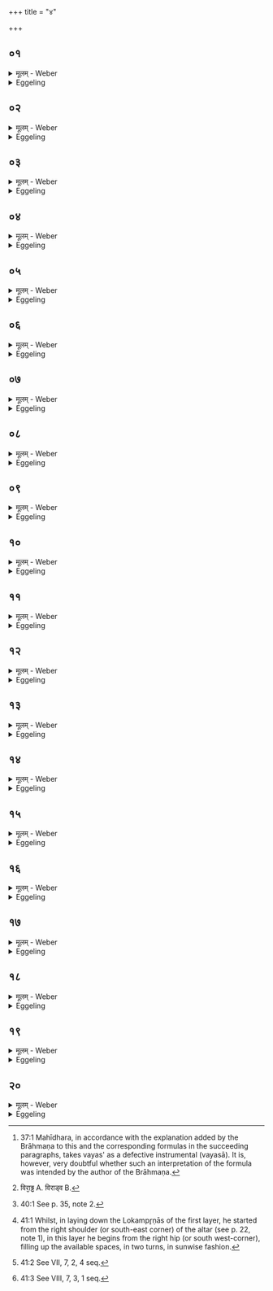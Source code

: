 +++
title = "४"

+++

##  ०१
<details><summary>मूलम् - Weber</summary>

बस्तो व᳘य इ᳘ति बस्तं व᳘यसाप्नोद्विवलं छ᳘न्द इत्ये᳘कपदा वै᳘ विवलं छ᳘न्द ए᳘कपदा ह भूॗत्वाजा उ᳘च्चक्रमुः॥
</details>

<details><summary>Eggeling</summary>

1. 'The he-goat is vigour [^egg_92],'--the he-goat he overtook by his vigour;--'gapless the metre,'--

[^egg_92]: 37:1 Mahīdhara, in accordance with the explanation added by the Brāhmaṇa to this and the corresponding formulas in the succeeding paragraphs, takes vayas' as a defective instrumental (vayasā). It is, however, very doubtful whether such an interpretation of the formula was intended by the author of the Brāhmaṇa.

the gapless metre, doubtless, is the Ekapadā: in the form of Ekapadā (metre) the goats indeed went forth (from Prajāpati).
</details>

##  ०२
<details><summary>मूलम् - Weber</summary>

वृ᳘ष्णिर्व᳘य इ᳘ति॥  
वृ᳘ष्णिं व᳘यसाप्नोद्विशालं छन्द इ᳘ति द्वि᳘पदा वै᳘ विशालं च᳘न्दो द्वि᳘पदा ह भूत्वा᳘वय उ᳘च्चक्रमुः॥
</details>

<details><summary>Eggeling</summary>

2. 'The ram is vigour,'--the ram he overtook by his vigour;--'ample the metre,'--the ample metre, doubtless, is the Dvipadā: in the form of the Dvipadā the sheep indeed went forth.
</details>

##  ०३
<details><summary>मूलम् - Weber</summary>

पु᳘रुषो व᳘य इ᳘ति॥  
पु᳘रुषं व᳘यसाप्नोत्तन्द्रं छ᳘न्द इ᳘ति पङ्क्तिर्वै᳘ तन्द्रं छ᳘न्दः पङ्क्ति᳘र्ह भूत्वा पु᳘रुषा उ᳘च्चक्रमुः॥
</details>

<details><summary>Eggeling</summary>

3. 'Man is vigour,'--the man he overtook by his vigour;--'slow the metre,'--the slow metre, doubtless, is the Paṅkti: in the form of the Paṅkti the men indeed went forth.
</details>

##  ०४
<details><summary>मूलम् - Weber</summary>

व्याघ्रो व᳘य इ᳘ति॥  
व्याघ्रं व᳘यसाप्नोद᳘नाधृष्टं छ᳘न्द इ᳘ति विराड्वा [^wbr_1] अ᳘नाधृष्टं छन्दो᳘ ऽन्नं वै᳘ विराड᳘न्नम᳘नाधृष्टं विरा᳘डृ भूत्वा᳘ व्याघ्रा उ᳘च्चक्रमुः॥  

[^wbr_1]: विरा᳘ढ्ढ A. विराड्व B.
</details>

<details><summary>Eggeling</summary>

4. 'The tiger is vigour,'--the tiger he overtook by his vigour;--'unassailable the metre,'--the unassailable metre, doubtless, is the Virāj, for the Virāj is food, and food is unassailable; in the form of the Virāj the tigers indeed went forth.
</details>

##  ०५
<details><summary>मूलम् - Weber</summary>

सिंहो व᳘य इ᳘ति॥  
सिंहं व᳘यसाप्नोच्छदिश्छ᳘न्द इत्य᳘तिछन्दा वै᳘ छदिश्छ᳘न्दः सा हि स᳘र्वाणि छ᳘न्दांसि छाद᳘यत्य᳘तिछन्दा ह भूत्वा᳘ सिंहा उ᳘च्चक्रमुरथा᳘तो नि᳘रुक्तानेव᳘ पशून्नि᳘रुक्तानि छ᳘न्दांस्यु᳘पदधाति॥
</details>

<details><summary>Eggeling</summary>

5. 'The lion is vigour,'--the lion he overtook by his vigour;--'the covering the metre,'--the covering metre, doubtless, is the Aticchandas, for that covers (includes) all metres: in the form of the Aticchandas the lions indeed went forth. And so he places undefined metres along with defined beasts.
</details>

##  ०६
<details><summary>मूलम् - Weber</summary>

पष्ठवाड्व᳘य इ᳘ति॥  
पष्ठवा᳘हं व᳘यसाप्नोद्बृहती छ᳘न्द इ᳘ति बृहती᳘ ह भूत्वा᳘ पष्ठवा᳘ह उ᳘च्चक्रमुः॥
</details>

<details><summary>Eggeling</summary>

6. 'The ox is vigour,'--the ox he overtook by his vigour;--'the Br̥hatī the metre,'--in the form of the Br̥hatī the oxen indeed went forth.
</details>

##  ०७
<details><summary>मूलम् - Weber</summary>

उक्षा व᳘य इ᳘ति॥  
उक्षा᳘णं व᳘यसाप्नोत्ककुप्छ᳘न्द इ᳘ति ककु᳘ब्भ भूॗत्वोक्षा᳘ण उ᳘च्चक्रमुः॥
</details>

<details><summary>Eggeling</summary>

7. 'The bull is vigour,'--the bull he overtook by his vigour;--'the Kakubh the metre,'--in the form of the Kakubh the bulls indeed went forth.
</details>

##  ०८
<details><summary>मूलम् - Weber</summary>

ऋषभो व᳘य इ᳘ति॥  
ऋषभं व᳘यसाप्नोत्सतो᳘बृहती छ᳘न्द इ᳘ति सतो᳘बृहती ह भूत्व᳘ ऽर्षभा उ᳘च्चक्रमुः॥
</details>

<details><summary>Eggeling</summary>

8. 'The steer is vigour,'--the steer he overtook by his vigour;--'the Satobr̥hatī the metre,'--in the form of the Satobr̥hatī the steers indeed went forth.
</details>

##  ०९
<details><summary>मूलम् - Weber</summary>

अनड्वान्व᳘य इ᳘ति॥  
अनड्वा᳘हं व᳘यसाप्नोत्पङ्क्तिश्छ᳘न्द इ᳘ति पङ्क्ति᳘र्ह भूॗत्वानड्वा᳘ह उच्चक्रमुः॥
</details>

<details><summary>Eggeling</summary>

9. 'The bullock is vigour,'--the bullock he overtook by his vigour;--'the Paṅkti the metre,'--in the form of the Paṅkti the bullocks indeed went forth.
</details>

##  १०
<details><summary>मूलम् - Weber</summary>

धेनुर्व᳘य इ᳘ति॥  
धेनुं व᳘यसाप्नोज्ज᳘गती छ᳘न्द इ᳘ति ज᳘गती ह भूत्वा᳘ धेन᳘व उ᳘च्चक्रमुः॥
</details>

<details><summary>Eggeling</summary>

10. 'The milch cow is vigour,'--the milch cow he overtook by his vigour;--'the Jagatī the metre,'--in the form of the Jagatī the milch cows indeed went forth.
</details>

##  ११
<details><summary>मूलम् - Weber</summary>

त्र्य᳘विर्व᳘य इ᳘ति॥  
त्र्य᳘विं व᳘यसाप्नोत्त्रिष्टुप्छ᳘न्द इ᳘ति त्रिष्टु᳘ब्भ भूत्वा त्र्य᳘वय उ᳘च्चक्रमुः॥
</details>

<details><summary>Eggeling</summary>

11. 'The calf of eighteen months is vigour,'--the calf of eighteen months he overtook by his vigour;--'the Trishṭubh the metre,'--in the form of the Trishṭubh the calves of eighteen months indeed went forth.
</details>

##  १२
<details><summary>मूलम् - Weber</summary>

दिव्यवाड्व᳘य इ᳘ति॥  
दित्यवा᳘हं व᳘यसाप्नोद्विराट् छ᳘न्द इ᳘ति विरा᳘ड भूत्वा᳘ दित्यवा᳘ह उ᳘च्चक्रमुः॥
</details>

<details><summary>Eggeling</summary>

12. 'The two-year-old bull is vigour,'--the two-year-old bull he overtook by his vigour;--'the Virāj the metre,'--in the form of the Virāj the two-year-old kine indeed went forth.
</details>

##  १३
<details><summary>मूलम् - Weber</summary>

प᳘ञ्चाविर्व᳘य इ᳘ति॥  
प᳘ञ्चाविं व᳘यसाप्नोद्गायत्री छ᳘न्द इ᳘ति गायत्री᳘ ह भूत्वा प᳘ञ्चावय उ᳘च्चक्रमुः॥
</details>

<details><summary>Eggeling</summary>

13. 'The bull of two years and a half is vigour,'--the bull of two years and a half he overtook by his vigour;--'the Gāyatrī the metre,'--in the form of the Gāyatrī the kine of two years and a half indeed went forth.
</details>

##  १४
<details><summary>मूलम् - Weber</summary>

त्रिवत्सो व᳘य इ᳘ति॥  
त्रिवत्सं व᳘यसाप्नोदुष्णिक्छ᳘न्द इ᳘त्युष्णि᳘ग्घ भूत्वा᳘ त्रिवत्सा उ᳘च्चक्रमुः॥
</details>

<details><summary>Eggeling</summary>

14. 'The three-year-old bull is vigour,'--the three-year-old bull he overtook by his vigour;--'the Ushṇih the metre,'--in the form of the Ushṇih the three-year-old kine indeed went forth.
</details>

##  १५
<details><summary>मूलम् - Weber</summary>

तुर्यवाड्व᳘य इ᳘ति॥  
तुर्यवा᳘हं व᳘यसाप्तोदनुष्टुप्छ᳘न्द इ᳘त्यनुष्टुब्भ भूत्वा᳘ तुर्यवा᳘ह उ᳘च्चक्रमुः॥
</details>

<details><summary>Eggeling</summary>

15. 'The four-year-old bull is vigour,'--the four-year-old bull he overtook by his vigour;--'the Anushṭubh the metre,'--in the form of the Anushṭubh the four-year-old kine indeed went forth.
</details>

##  १६
<details><summary>मूलम् - Weber</summary>

एते वै ते᳘ पश᳘वः॥  
यांस्त᳘त्प्रजा᳘पतिर्व᳘यसा᳘प्नोत्स वै पशु᳘म् प्रथम᳘माहा᳘थ वयो᳘ ऽथ छ᳘न्दो व᳘यसा चॗ ह्येनांश्छ᳘न्दसा च परिग᳘त्यात्म᳘न्नधत्तात्म᳘न्नकुरुत त᳘थैॗवैनानय᳘मेतद्व᳘यसा चैव छ᳘न्दसा च परिग᳘त्यात्म᳘न्धत्त आत्म᳘न्कुरुते॥
</details>

<details><summary>Eggeling</summary>

16. These then are those very beasts which Prajāpati overtook by his vigour. The animal he (the priest) mentions first, then vigour, then the

metre, for having hemmed them in with vigour and the metre, he put them into himself, and made them his own; and in like manner does he (the sacrificer) now hem them in with vigour and the metre, and put them into himself, and make them his own.
</details>

##  १७
<details><summary>मूलम् - Weber</summary>

स᳘ एष᳘ पशुर्य᳘दग्निः᳟॥  
सो᳘ ऽत्रैव स᳘र्वः कृत्स्नः स᳘ᳫं᳘स्कृतस्त᳘स्य याः᳘ पुर᳘स्तादुपद᳘धाति शि᳘रो ऽस्य ता अ᳘थ या᳘ दक्षिणत᳘श्चोत्तरत᳘श्च स᳘ आत्मा᳘थ याः᳘ पश्चात्तत्पु᳘छम्॥
</details>

<details><summary>Eggeling</summary>

17. Now that animal is the same as Agni: (as such) he is even now made up whole and entire. Those (bricks) which he places in front are his head; those on the right and left sides are his body, and those behind his tail.
</details>

##  १८
<details><summary>मूलम् - Weber</summary>

स वै᳘ पुर᳘स्तादेवा᳘ग्र उ᳘पदधाति॥  
शि᳘रो हि᳘ प्रथमं जा᳘यमानस्य जा᳘यते᳘ ऽथ दक्षिणत᳘ उपधा᳘योत्तरत उ᳘पदधाति सार्ध᳘मय᳘मात्मा᳘ जायाता इत्य᳘थ पश्चात्पु᳘छᳫं ह्य᳘न्ततो जा᳘यमानस्य जा᳘यते॥
</details>

<details><summary>Eggeling</summary>

18. He first lays down those in front, for of an animal that is born the head is born first. Having then laid down those on the right (south) side, he lays down those on the left (north) side, thinking, 'Together with its sides this body shall be born.' Then those behind, for of (the animal) that is born the tail is born last.
</details>

##  १९
<details><summary>मूलम् - Weber</summary>

तद्या᳘नि व᳘र्षिष्ठानि छ᳘न्दांसि॥  
ये स्थ᳘विष्ठाः पश᳘वस्तान्म᳘ध्य उ᳘पदधाति म᳘ध्यं तत्प्र᳘ति पशुं व᳘रिष्ठं करोति त᳘स्मान्म᳘ध्यम् प्र᳘ति पशुर्व᳘रिष्ठो᳘ ऽथ ये᳘ वीर्य᳘वत्तमाः पश᳘वस्ता᳘न्दक्षिणत उ᳘पदधाति द᳘क्षिणं तद᳘र्धम् पशो᳘र्वीर्य᳘वत्तरं करोति त᳘स्माद्द᳘क्षिणो᳘ ऽर्धः पशो᳘र्वीय᳘त्तरः॥
</details>

<details><summary>Eggeling</summary>

19. The metres which are longest, and the animals which are biggest, he puts in the middle: he thus makes the animal biggest towards the middle; whence the animal is biggest towards the middle. And the animals which are the strongest he puts on the right side: he thus makes the right side of an animal the stronger; whence the right side of an animal is the stronger.
</details>

##  २०
<details><summary>मूलम् - Weber</summary>

पूर्वार्धं᳘ च जघनार्धं चा᳘णिष्ठौ करोति॥  
यद᳘हामूश्च᳘तस्रस्ते᳘नैना अ᳘णिष्ठा अ᳘थ य᳘दिह ह्र᳘सिष्ठान्पशू᳘नुपद᳘धाति ते᳘नो एता अ᳘णिष्ठाः पूर्वार्धं᳘ च त᳘ज्जघनार्धं᳘ च पशोर᳘णिष्ठौ करोति त᳘स्मात्पूर्वार्ध᳘श्च जघनार्ध᳘श्च पशोर᳘णिष्ठौ त᳘स्मात्पूर्वार्धे᳘न च जघनार्धे᳘न च पशुरु᳘च्च ति᳘ष्ठति सं᳘ च विशत्य᳘थ लोकम्पृणे उ᳘पदधात्यस्या᳘ᳫं᳘ स्रक्त्यां त᳘योरुप᳘रि ब᳘न्धुः पु᳘रीषं नि᳘वपति त᳘स्योप᳘रि ब᳘न्धुः॥
</details>
<details><summary>Eggeling</summary>

20. The fore and hind parts he makes smallest; for inasmuch as those (bricks in front) are only four in number [^egg_93], thereby they are the smallest; and inasmuch as here (at the back) he puts the smallest animals, thereby these are the smallest: he thus makes the fore and hind parts of an animal the smallest, whence the fore and hind parts of an animal

[^egg_93]: 40:1 See p. 35, note 2.

are the smallest; and hence the animal rises and sits down by its fore and hind parts. He then lays down two Lokampr̥ṇā (bricks) in that corner [^egg_94]: the significance of them (will be explained) further on [^egg_95]. He throws loose earth on the layer: the significance of this (will be explained) further on [^egg_96].

[^egg_94]: 41:1 Whilst, in laying down the Lokampr̥ṇās of the first layer, he started from the right shoulder (or south-east corner) of the altar (see p. 22, note 1), in this layer he begins from the right hip (or south west-corner), filling up the available spaces, in two turns, in sunwise fashion.

[^egg_95]: 41:2 See VII, 7, 2, 4 seq.

[^egg_96]: 41:3 See VIII, 7, 3, 1 seq.
</details>

